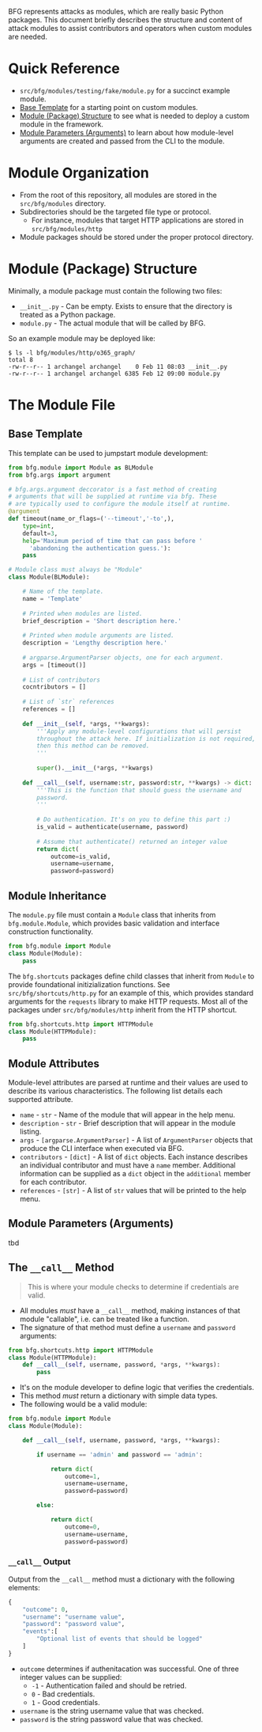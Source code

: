BFG represents attacks as modules, which are really basic Python packages.
This document briefly describes the structure and content of attack modules
to assist contributors and operators when custom modules are needed.

# Quick Reference

- `src/bfg/modules/testing/fake/module.py` for a succinct example module.
- [Base Template](#base-template) for a starting point on custom modules.
- [Module (Package) Structure](#module-package-structure) to see what is
  needed to deploy a custom module in the framework.
- [Module Parameters (Arguments)](#module-parameters-arguments) to learn
  about how module-level arguments are created and passed from the CLI
  to the module.

# Module Organization

- From the root of this repository, all modules are stored in the
`src/bfg/modules` directory.
- Subdirectories should be the targeted file type or protocol.
  - For instance, modules that target HTTP applications are stored
    in `src/bfg/modules/http`
- Module packages should be stored under the proper protocol directory.

# Module (Package) Structure

Minimally, a module package must contain the following two files:

- `__init__.py` - Can be empty. Exists to ensure that the directory is
  treated as a Python package.
- `module.py` - The actual module that will be called by BFG.

So an example module may be deployed like:

```
$ ls -l bfg/modules/http/o365_graph/
total 8
-rw-r--r-- 1 archangel archangel    0 Feb 11 08:03 __init__.py
-rw-r--r-- 1 archangel archangel 6385 Feb 12 09:00 module.py
```

# The Module File

## Base Template

This template can be used to jumpstart module development:

```python
from bfg.module import Module as BLModule
from bfg.args import argument

# bfg.args.argument deccorator is a fast method of creating
# arguments that will be supplied at runtime via bfg. These
# are typically used to configure the module itself at runtime.
@argument
def timeout(name_or_flags=('--timeout','-to',),
    type=int,
    default=3,
    help='Maximum period of time that can pass before '
      'abandoning the authentication guess.'):
    pass

# Module class must always be "Module"
class Module(BLModule):

    # Name of the template.
    name = 'Template'
    
    # Printed when modules are listed.
    brief_description = 'Short description here.'    
    
    # Printed when module arguments are listed.
    description = 'Lengthy description here.'
    
    # argparse.ArgumentParser objects, one for each argument.
    args = [timeout()]
    
    # List of contributors
    cocntributors = []
    
    # List of `str` references
    references = []
    
    def __init__(self, *args, **kwargs):
        '''Apply any module-level configurations that will persist
        throughout the attack here. If initialization is not required,
        then this method can be removed.        
        '''
        
        super().__init__(*args, **kwargs)
        
    def __call__(self, username:str, password:str, **kwargs) -> dict:
        '''This is the function that should guess the username and
        password.
        '''
        
        # Do authentication. It's on you to define this part :)
        is_valid = authenticate(username, password)
        
        # Assume that authenticate() returned an integer value
        return dict(
            outcome=is_valid,
            username=username,
            password=password)
```

## Module Inheritance

The `module.py` file must contain a `Module` class that inherits
from `bfg.module.Module`, which provides basic validation and
interface construction functionality.

```python
from bfg.module import Module
class Module(Module):
	pass
```

The `bfg.shortcuts` packages define child classes that inherit
from `Module` to provide foundational initizialization functions.
See `src/bfg/shortcuts/http.py` for an example of this, which provides
standard arguments for the `requests` library to make HTTP requests.
Most all of the packages under `src/bfg/modules/http` inherit from
the HTTP shortcut.

```python
from bfg.shortcuts.http import HTTPModule
class Module(HTTPModule):
    pass
```

## Module Attributes

Module-level attributes are parsed at runtime and their values are
used to describe its various characteristics. The following list
details each supported attribute.

- `name` - `str` - Name of the module that will appear in the help menu.
- `description` - `str` - Brief description that will appear in the module listing.
- `args` - `[argparse.ArgumentParser]` - A list of `ArgumentParser` objects
  that produce the CLI interface when executed via BFG.
- `contributors` - `[dict]` - A list of `dict` objects. Each instance describes
  an individual contributor and must have a `name` member. Additional information
  can be supplied as a `dict` object in the `additional` member for each
  contributor.
- `references` - `[str]` - A list of `str` values that will be printed to the
  help menu.

## Module Parameters (Arguments)

tbd

## The `__call__` Method

> This is where your module checks to determine if credentials are
valid.

- All modules _must_ have a `__call__` method, making instances of
  that module "callable", i.e. can be treated like a function.
- The signature of that method must define a `username` and `password`
  arguments:

```python
from bfg.shortcuts.http import HTTPModule
class Module(HTTPModule):
	def __call__(self, username, password, *args, **kwargs):
		pass
```

- It's on the module developer to define logic that verifies the
  credentials.
- This method _must_ return a dictionary with simple data types.
- The following would be a valid module:

```python
from bfg.module import Module
class Module(Module):

	def __call__(self, username, password, *args, **kwargs):

		if username == 'admin' and password == 'admin':

			return dict(
				outcome=1,
				username=username,
				password=password)

		else:

			return dict(
				outcome=0,
				username=username,
				password=password)
```

### `__call__` Output

Output from the `__call__` method must a dictionary with the following
elements:

```python
{
	"outcome": 0,
	"username": "username value",
	"password": "password value",
	"events":[
		"Optional list of events that should be logged"
	]
}
```

- `outcome` determines if authenitacation was successful. One of three
  integer values can be supplied:
  - `-1` - Authentication failed and should be retried.
  - `0`  - Bad credentials.
  - `1`  - Good credentials.
- `username` is the string username value that was checked.
- `password` is the string password value that was checked.
